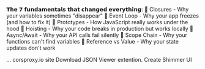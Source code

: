 𝗧𝗵𝗲 𝟳 𝗳𝘂𝗻𝗱𝗮𝗺𝗲𝗻𝘁𝗮𝗹𝘀 𝘁𝗵𝗮𝘁 𝗰𝗵𝗮𝗻𝗴𝗲𝗱 𝗲𝘃𝗲𝗿𝘆𝘁𝗵𝗶𝗻𝗴:
🔹 Closures - Why your variables sometimes "disappear"
🔹 Event Loop - Why your app freezes (and how to fix it)
🔹 Prototypes - How JavaScript really works under the hood
🔹 Hoisting - Why your code breaks in production but works locally
🔹 Async/Await - Why your API calls fail silently
🔹 Scope Chain - Why your functions can't find variables
🔹 Reference vs Value - Why your state updates don't work

...
corsproxy.io site
Download JSON Viewer extention.
Create Shimmer UI 